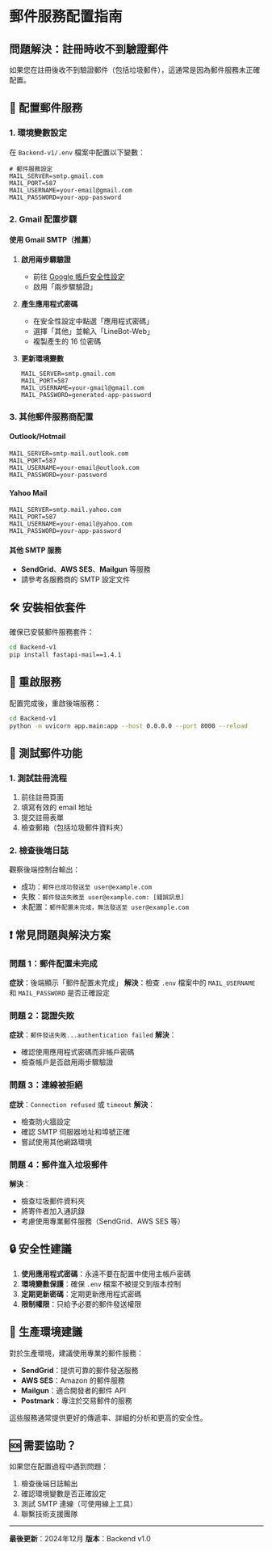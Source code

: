 # 郵件服務配置指南

## 問題解決：註冊時收不到驗證郵件

如果您在註冊後收不到驗證郵件（包括垃圾郵件），這通常是因為郵件服務未正確配置。

## 📧 配置郵件服務

### 1. 環境變數設定

在 `Backend-v1/.env` 檔案中配置以下變數：

```env
# 郵件服務設定
MAIL_SERVER=smtp.gmail.com
MAIL_PORT=587
MAIL_USERNAME=your-email@gmail.com
MAIL_PASSWORD=your-app-password
```

### 2. Gmail 配置步驟

#### 使用 Gmail SMTP（推薦）

1. **啟用兩步驟驗證**
   - 前往 [Google 帳戶安全性設定](https://myaccount.google.com/security)
   - 啟用「兩步驟驗證」

2. **產生應用程式密碼**
   - 在安全性設定中點選「應用程式密碼」
   - 選擇「其他」並輸入「LineBot-Web」
   - 複製產生的 16 位密碼

3. **更新環境變數**
   ```env
   MAIL_SERVER=smtp.gmail.com
   MAIL_PORT=587
   MAIL_USERNAME=your-gmail@gmail.com
   MAIL_PASSWORD=generated-app-password
   ```

### 3. 其他郵件服務商配置

#### Outlook/Hotmail
```env
MAIL_SERVER=smtp-mail.outlook.com
MAIL_PORT=587
MAIL_USERNAME=your-email@outlook.com
MAIL_PASSWORD=your-password
```

#### Yahoo Mail
```env
MAIL_SERVER=smtp.mail.yahoo.com
MAIL_PORT=587
MAIL_USERNAME=your-email@yahoo.com
MAIL_PASSWORD=your-app-password
```

#### 其他 SMTP 服務
- **SendGrid**、**AWS SES**、**Mailgun** 等服務
- 請參考各服務商的 SMTP 設定文件

## 🛠️ 安裝相依套件

確保已安裝郵件服務套件：

```bash
cd Backend-v1
pip install fastapi-mail==1.4.1
```

## 🔧 重啟服務

配置完成後，重啟後端服務：

```bash
cd Backend-v1
python -m uvicorn app.main:app --host 0.0.0.0 --port 8000 --reload
```

## 🧪 測試郵件功能

### 1. 測試註冊流程
1. 前往註冊頁面
2. 填寫有效的 email 地址
3. 提交註冊表單
4. 檢查郵箱（包括垃圾郵件資料夾）

### 2. 檢查後端日誌
觀察後端控制台輸出：
- 成功：`郵件已成功發送至 user@example.com`
- 失敗：`郵件發送失敗至 user@example.com: [錯誤訊息]`
- 未配置：`郵件配置未完成，無法發送至 user@example.com`

## ❗ 常見問題與解決方案

### 問題 1：郵件配置未完成
**症狀**：後端顯示「郵件配置未完成」
**解決**：檢查 `.env` 檔案中的 `MAIL_USERNAME` 和 `MAIL_PASSWORD` 是否正確設定

### 問題 2：認證失敗
**症狀**：`郵件發送失敗...authentication failed`
**解決**：
- 確認使用應用程式密碼而非帳戶密碼
- 檢查帳戶是否啟用兩步驟驗證

### 問題 3：連線被拒絕
**症狀**：`Connection refused` 或 `timeout`
**解決**：
- 檢查防火牆設定
- 確認 SMTP 伺服器地址和埠號正確
- 嘗試使用其他網路環境

### 問題 4：郵件進入垃圾郵件
**解決**：
- 檢查垃圾郵件資料夾
- 將寄件者加入通訊錄
- 考慮使用專業郵件服務（SendGrid、AWS SES 等）

## 🔒 安全性建議

1. **使用應用程式密碼**：永遠不要在配置中使用主帳戶密碼
2. **環境變數保護**：確保 `.env` 檔案不被提交到版本控制
3. **定期更新密碼**：定期更新應用程式密碼
4. **限制權限**：只給予必要的郵件發送權限

## 📝 生產環境建議

對於生產環境，建議使用專業的郵件服務：

- **SendGrid**：提供可靠的郵件發送服務
- **AWS SES**：Amazon 的郵件服務
- **Mailgun**：適合開發者的郵件 API
- **Postmark**：專注於交易郵件的服務

這些服務通常提供更好的傳遞率、詳細的分析和更高的安全性。

## 🆘 需要協助？

如果您在配置過程中遇到問題：

1. 檢查後端日誌輸出
2. 確認環境變數是否正確設定
3. 測試 SMTP 連線（可使用線上工具）
4. 聯繫技術支援團隊

---

**最後更新**：2024年12月
**版本**：Backend v1.0 